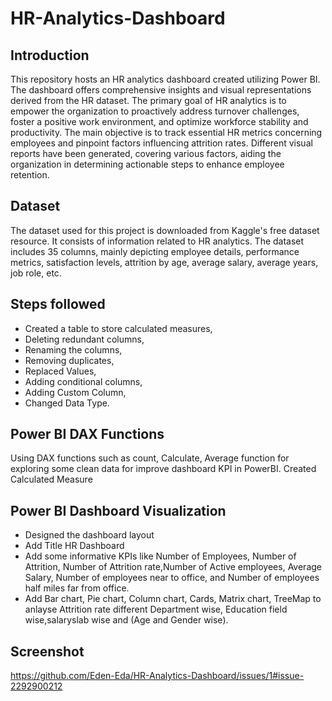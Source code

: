 # HR-Analytics-Dashboard
## Introduction 

This repository hosts an HR analytics dashboard created utilizing Power BI. The dashboard offers comprehensive insights and visual representations derived from the HR dataset. The primary goal of HR analytics is to empower the organization to proactively address turnover challenges, foster a positive work environment, and optimize workforce stability and productivity.
The main objective is to track essential HR metrics concerning employees and pinpoint factors influencing attrition rates. Different visual reports have been generated, covering various factors, aiding the organization in determining actionable steps to enhance employee retention.

## Dataset

The dataset used for this project is downloaded from Kaggle's free dataset resource. It consists of information related to HR analytics. The dataset includes 35 columns, mainly depicting employee details, performance metrics, satisfaction levels, attrition by age, average salary, average years, job role, etc.

## Steps followed
- Created a table to store calculated measures,
- Deleting redundant columns,
- Renaming the columns,
- Removing duplicates,
- Replaced Values,
- Adding conditional columns,
- Adding Custom Column,
- Changed Data Type.

## Power BI DAX Functions
Using DAX functions such as count, Calculate, Average function for exploring some clean data for improve dashboard KPI in PowerBI.
Created Calculated Measure
## Power BI Dashboard Visualization
- Designed the dashboard layout
- Add Title HR Dashboard
- Add some informative KPIs like Number of Employees, Number of Attrition, Number of Attrition rate,Number of Active employees, Average Salary, Number of employees near to office, and Number of employees half miles far from office.
- Add Bar chart, Pie chart, Column chart, Cards, Matrix chart, TreeMap to anlayse Attrition rate different Department wise, Education field wise,salaryslab wise and (Age and Gender wise).

## Screenshot
https://github.com/Eden-Eda/HR-Analytics-Dashboard/issues/1#issue-2292900212
